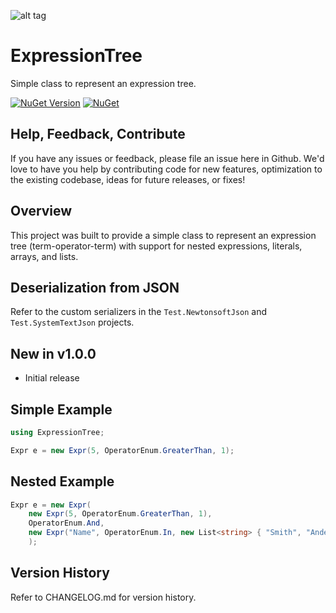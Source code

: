 ![alt tag](https://raw.githubusercontent.com/jchristn/ExpressionTree/main/Assets/icon.ico)

# ExpressionTree

Simple class to represent an expression tree.

[![NuGet Version](https://img.shields.io/nuget/v/ExpressionTree.svg?style=flat)](https://www.nuget.org/packages/ExpressionTree/) [![NuGet](https://img.shields.io/nuget/dt/ExpressionTree.svg)](https://www.nuget.org/packages/ExpressionTree) 

## Help, Feedback, Contribute

If you have any issues or feedback, please file an issue here in Github. We'd love to have you help by contributing code for new features, optimization to the existing codebase, ideas for future releases, or fixes!

## Overview

This project was built to provide a simple class to represent an expression tree (term-operator-term) with support for nested expressions, literals, arrays, and lists.

## Deserialization from JSON

Refer to the custom serializers in the ```Test.NewtonsoftJson``` and ```Test.SystemTextJson``` projects.

## New in v1.0.0

- Initial release

## Simple Example
```csharp
using ExpressionTree;

Expr e = new Expr(5, OperatorEnum.GreaterThan, 1);
```

## Nested Example
```csharp
Expr e = new Expr(
	new Expr(5, OperatorEnum.GreaterThan, 1),
	OperatorEnum.And,
	new Expr("Name", OperatorEnum.In, new List<string> { "Smith", "Anderson", "Jones" })
	);
```

## Version History

Refer to CHANGELOG.md for version history.
